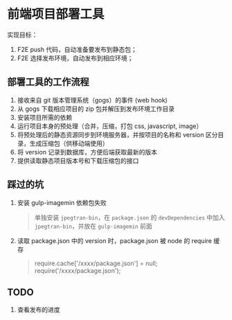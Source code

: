 # 前端项目部署工具

实现目标：

1. F2E push 代码，自动准备要发布到静态包；
2. F2E 选择发布环境，自动发布到相应环境；

## 部署工具的工作流程

1. 接收来自 git 版本管理系统（gogs）的事件 (web hook)
2. 从 gogs 下载相应项目的 zip 包并解压到发布环境工作目录
3. 安装项目所需的依赖
4. 运行项目本身的预处理（合并，压缩，打包 css, javascript, image）
5. 将预处理后的静态资源同步到环境服务器，并按项目的名称和 version 区分目录，生成压缩包（供移动端使用）
6. 将 version 记录到数据库，方便后端获取最新的版本
7. 提供读取静态项目版本号和下载压缩包的接口

## 踩过的坑

1. 安装 gulp-imagemin 依赖包失败

   > 单独安装 `jpegtran-bin`，在 `package.json` 的 `devDependencies` 中加入 `jpegtran-bin`，并放在 `gulp-imagemin` 前面

2. 读取 package.json 中的 version 时，package.json 被 node 的 require 缓存

   > require.cache['/xxxx/package.json'] = null;
   > require('/xxxx/package.json');

## TODO

1. 查看发布的进度
